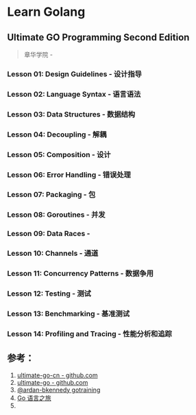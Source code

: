 # Learn Golang

## Ultimate GO Programming Second Edition
>  章华学院 - 

### Lesson 01: Design Guidelines - 设计指导

### Lesson 02: Language Syntax - 语言语法
### Lesson 03: Data Structures - 数据结构
### Lesson 04: Decoupling - 解耦
### Lesson 05: Composition - 设计
### Lesson 06: Error Handling - 错误处理
### Lesson 07: Packaging - 包
### Lesson 08: Goroutines - 并发
### Lesson 09: Data Races - 
### Lesson 10: Channels - 通道
### Lesson 11: Concurrency Patterns - 数据争用
### Lesson 12: Testing - 测试
### Lesson 13: Benchmarking - 基准测试
### Lesson 14: Profiling and Tracing - 性能分析和追踪


## 参考：
1. [ultimate-go-cn - github.com](https://github.com/yuancf1024/ultimate-go-cn)
2. [ultimate-go - github.com](https://github.com/hoanhan101/ultimate-go)
3. [@ardan-bkennedy gotraining](https://github.com/ardanlabs/gotraining)
4. [Go 语言之旅](https://tour.go-zh.org/)
5. 